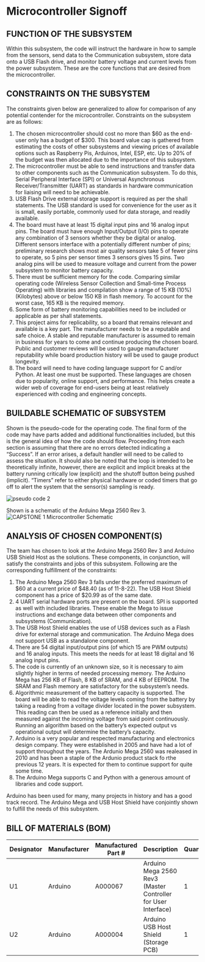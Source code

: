 # Microcontroller Signoff
## FUNCTION OF THE SUBSYSTEM
Within this subsystem, the code will instruct the hardware in how to sample from the sensors, send data to the Communication subsystem, store data onto a USB Flash drive, and monitor battery voltage and current levels from the power subsystem.  These are the core functions that are desired from the microcontroller.  

## CONSTRAINTS ON THE SUBSYSTEM
The constraints given below are generalized to allow for comparison of any potential contender for the microcontroller.  Constraints on the subsystem are as follows:
1. The chosen microcontroller should cost no more than $60 as the end-user only has a budget of $300.  This board value cap is gathered from estimating the costs of other subsystems and viewing prices of available options such as Raspberry Pis, Arduinos, Intel, ESP, etc.  Up to 20% of the budget was then allocated due to the importance of this subsystem.
2. The microcontroller must be able to send instructions and transfer data to other components such as the Communication subsystem.  To do this, Serial Peripheral Interface (SPI) or Universal Asynchronous Receiver/Transmitter (UART) as standards in hardware communication for liaising will need to be achievable. 
3. USB Flash Drive external storage support is required as per the shall statements. The USB standard is used for convenience for the user as it is small, easily portable, commonly used for data storage, and readily available.
4. The board must have at least 15 digital input pins and 16 analog input pins. The board must have enough Input/Output (I/O) pins to operate any combination of 3 sensors whether they be digital or analog. Different sensors interface with a potentially different number of pins; preliminary research shows most air quality sensors take 5 of fewer pins to operate, so 5 pins per sensor times 3 sensors gives 15 pins. Two analog pins will be used to measure voltage and current from the power subsystem to monitor battery capacity.   
5. There must be sufficient memory for the code. Comparing similar operating code (Wireless Sensor Collection and Small-time Process Operating) with libraries and compilation show a range of 15 KB (10%) (Kilobytes) above or below 150 KB in flash memory.  To account for the worst case, 165 KB is the required memory.
6. Some form of battery monitoring capabilities need to be included or applicable as per shall statements.
7.  This project aims for replicability, so a board that remains relevant and available is a key part. The manufacturer needs to be a reputable and safe choice.  A stable and reputable manufacturer is assumed to remain in business for years to come and continue producing the chosen board. Public and customer reviews will be used to gauge manufacturer reputability while board production history will be used to gauge product longevity.
8. The board will need to have coding language support for C and/or Python.  At least one must be supported. These languages are chosen due to popularity, online support, and performance.  This helps create a wider web of coverage for end-users being at least relatively experienced with coding and engineering concepts.

## BUILDABLE SCHEMATIC OF SUBSYSTEM
Shown is the pseudo-code for the operating code.  The final form of the code may have parts added and additional functionalities included, but this is the general idea of how the code should flow.  Proceeding from each section is assuming that there are no errors detected indicating a “Success”.  If an error arises, a default handler will need to be called to assess the situation.  It should also be noted that the loop is intended to be theoretically infinite, however, there are explicit and implicit breaks at the battery running critically low (explicit) and the shutoff button being pushed (implicit).  “Timers” refer to either physical hardware or coded timers that go off to alert the system that the sensor(s) sampling is ready.

![pseudo code 2](https://user-images.githubusercontent.com/110966922/202583040-c28e27fe-c175-4287-a8cb-cefafbfe327b.png)

Shown is a schematic of the Arduino Mega 2560 Rev 3.
![CAPSTONE 1 Microcontroller Schematic](https://user-images.githubusercontent.com/118767661/204694703-fcaa5b67-bf5d-469f-a134-dae06493fe5f.png)

## ANALYSIS OF CHOSEN COMPONENT(S)
The team has chosen to look at the Arduino Mega 2560 Rev 3 and Arduino USB Shield Host as the solutions.  These components, in conjunction, will satisfy the constraints and jobs of this subsystem.  Following are the corresponding fulfillment of the constraints:

1. The Arduino Mega 2560 Rev 3 falls under the preferred maximum of $60 at a current price of $48.40 (as of 11-8-22).  The USB Host Shield component has a price of $20.99 as of the same date.   
2. 4 UART serial hardware ports are present on the board.  SPI is supported as well with included libraries.  These enable the Mega to issue instructions and exchange data between other components and subsystems (Communication).
3. The USB Host Shield enables the use of USB devices such as a Flash drive for external storage and communication. The Arduino Mega does not support USB as a standalone component.
4. There are 54 digital input/output pins (of which 15 are PWM outputs) and 16 analog inputs.  This meets the needs for at least 18 digital and 16 analog input pins. 
5. The code is currently of an unknown size, so it is necessary to aim slightly higher in terms of needed processing memory.  The Arduino Mega has 256 KB of Flash, 8 KB of SRAM, and 4 KB of EEPROM.  The SRAM and Flash memory are satisfactory for the subsystem’s needs.
6. Algorithmic measurement of the battery capacity is supported.  The board will be able to read the voltage levels coming from the battery by taking a reading from a voltage divider located in the power subsystem.  This reading can then be used as a reference initially and then measured against the incoming voltage from said point continuously. Running an algorithm based on the battery’s expected output vs operational output will determine the battery’s capacity.
7. Arduino is a very popular and respected manufacturing and electronics design company.  They were established in 2005 and have had a lot of support throughout the years.  The Ardunio Mega 2560 was realeased in 2010 and has been a staple of the Ardunio product stack fo rthe previous 12 years. It is expected for them to continue support for quite some time. 
8. The Arduino Mega supports C and Python with a generous amount of libraries and code support.

	
Arduino has been used for many, many projects in history and has a good track record.  The Arduino Mega and USB Host Shield have conjointly shown to fulfill the needs of this subsystem.  

## BILL OF MATERIALS (BOM)

| Designator | Manufacturer | Manufactured Part # | Description                                                   | Quantity | Price Each  |
| ---------- | ------------ | ------------------- | ------------------------------------------------------------- | -------- | ----------  |
| U1         | Arduino      | A000067             | Arduino Mega 2560 Rev3 (Master Controller for User Interface) | 1        | $48.40      |
| U2         | Arduino      | A000004             | Arduino USB Host Shield (Storage PCB)                         | 1        | $20.99      |
